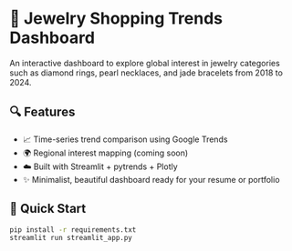 # 💍 Jewelry Shopping Trends Dashboard

An interactive dashboard to explore global interest in jewelry categories such as diamond rings, pearl necklaces, and jade bracelets from 2018 to 2024.

## 🔍 Features
- 📈 Time-series trend comparison using Google Trends
- 🌍 Regional interest mapping (coming soon)
- ☁️ Built with Streamlit + pytrends + Plotly
- ✨ Minimalist, beautiful dashboard ready for your resume or portfolio

## 🚀 Quick Start

```bash
pip install -r requirements.txt
streamlit run streamlit_app.py

